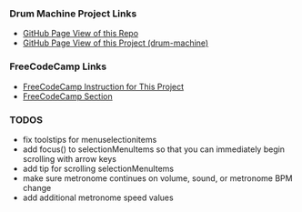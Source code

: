 ### Drum Machine Project Links

* [GitHub Page View of this Repo](https://trentspalmer.github.io/fcc-challenges)
* [GitHub Page View of this Project (drum-machine)](https://trentspalmer.github.io/fcc-challenges/drum-machine)

### FreeCodeCamp Links

* [FreeCodeCamp Instruction for This Project](https://www.freecodecamp.org/learn/front-end-libraries/front-end-libraries-projects/build-a-drum-machine)
* [FreeCodeCamp Section](https://www.freecodecamp.org/learn/front-end-libraries/front-end-libraries-projects)

### TODOS

* fix toolstips for menuselectionitems
* add focus() to selectionMenuItems so that you can immediately begin scrolling with arrow keys
* add tip for scrolling selectionMenuItems
* make sure metronome continues on volume, sound, or metronome BPM change
* add additional metronome speed values
